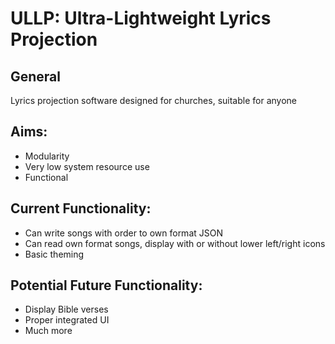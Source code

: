 # ULLP: Ultra-Lightweight Lyrics Projection

## General
Lyrics projection software designed for churches, suitable for anyone

## Aims:
* Modularity
* Very low system resource use
* Functional

## Current Functionality:
* Can write songs with order to own format JSON
* Can read own format songs, display with or without lower left/right icons
* Basic theming

## Potential Future Functionality:
* Display Bible verses
* Proper integrated UI
* Much more
